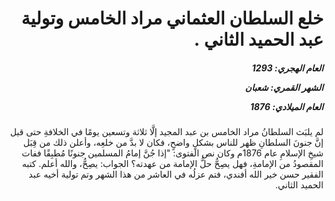 <h1 dir="rtl">خلع السلطان العثماني مراد الخامس وتولية عبد الحميد الثاني .</h1>

<h5 dir="rtl">العام الهجري:  1293

الشهر القمري: شعبان

العام الميلادي: 1876</h5>

<p dir="rtl">لم يلبَث السلطانُ مراد الخامس بن عبد المجيد إلَّا ثلاثة وتسعين يومًا في الخلافةِ حتى قيل إنَّ جنونَ السلطانِ ظهر للناس بشكلٍ واضحٍ، فكان لا بدَّ من خلعِه، وأعلن ذلك من قِبَل شيخِ الإسلامِ عام 1876م وكان نص الفتوى: "إذا جُنَّ إمامُ المسلمين جنونًا مُطبِقًا ففات المقصودُ من الإمامةِ، فهل يصِحُّ حلُّ الإمامة من عهدته؟ الجواب: يصِحُّ، والله أعلم. كتبه الفقير حسن خير الله أفندي، فتم عزلُه في العاشر من هذا الشهر وتم تولية أخيه عبد الحميد الثاني.</p></br>
